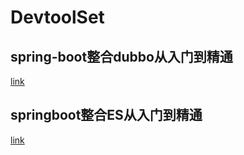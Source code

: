 # DevtoolSet


## spring-boot整合dubbo从入门到精通
[link](https://gitee.com/sbbug/dubbo-demo)

## springboot整合ES从入门到精通
[link](https://gitee.com/sbbug/springboot-elasticsearch)
